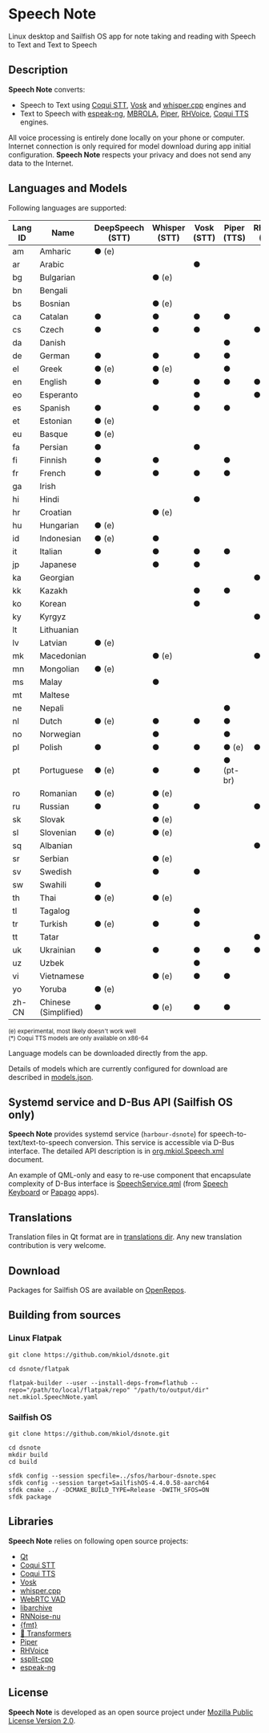 # Speech Note

Linux desktop and Sailfish OS app for note taking and reading with Speech to Text and Text to Speech

## Description

**Speech Note** converts:

- Speech to Text using [Coqui STT](https://github.com/coqui-ai/STT),
[Vosk](https://alphacephei.com/vosk) and [whisper.cpp](https://github.com/ggerganov/whisper.cpp) engines and
- Text to Speech with [espeak-ng](https://github.com/espeak-ng/espeak-ng), [MBROLA](https://github.com/numediart/MBROLA), 
[Piper](https://github.com/rhasspy/piper), [RHVoice](https://github.com/RHVoice/RHVoice), [Coqui TTS](https://github.com/coqui-ai/TTS) engines.

All voice processing is entirely done locally on your phone or computer. Internet connection is only
required for model download during app initial configuration. **Speech Note** respects your
privacy and does not send any data to the Internet.

## Languages and Models

Following languages are supported:

| **Lang ID** | **Name**             | **DeepSpeech (STT)** | **Whisper (STT)** | **Vosk (STT)** | **Piper (TTS)** | **RHVoice (TTS)** | **espeak (TTS)** | **MBROLA (TTS)** | **Coqui (TTS)*** |
| ----------- | -------------------- | -------------------- | ----------------- | -------------- | --------------- | ----------------- | ---------------- | ---------------- | --------------- |
| am          | Amharic              | ● (e)                |                   |                |                 |                   | ●                |                  |                 |
| ar          | Arabic               |                      |                   | ●              |                 |                   | ●                | ●                |                 |
| bg          | Bulgarian            |                      | ● (e)             |                |                 |                   | ●                |                  |                 |
| bn          | Bengali              |                      |                   |                |                 |                   | ●                |                  | ●               |
| bs          | Bosnian              |                      | ● (e)             |                |                 |                   | ●                |                  |                 |
| ca          | Catalan              | ●                    | ●                 | ●              | ●               |                   | ●                |                  | ●               |
| cs          | Czech                | ●                    | ●                 | ●              |                 | ●                 | ●                | ●                | ●               |
| da          | Danish               |                      |                   |                | ●               |                   | ●                |                  | ●               |
| de          | German               | ●                    | ●                 | ●              | ●               |                   | ●                |                  | ●               |
| el          | Greek                | ● (e)                | ● (e)             |                | ●               |                   | ●                |                  | ●               |
| en          | English              | ●                    | ●                 | ●              | ●               | ●                 | ●                |                  | ●               |
| eo          | Esperanto            |                      |                   | ●              |                 | ●                 | ●                |                  |                 |
| es          | Spanish              | ●                    | ●                 | ●              | ●               |                   | ●                |                  | ●               |
| et          | Estonian             | ● (e)                |                   |                |                 |                   | ●                | ●                | ●               |
| eu          | Basque               | ● (e)                |                   |                |                 |                   | ●                |                  |                 |
| fa          | Persian              | ●                    |                   | ●              |                 |                   | ●                | ●                | ●               |
| fi          | Finnish              | ●                    | ●                 |                | ●               |                   | ●                |                  | ●               |
| fr          | French               | ●                    | ●                 | ●              | ●               |                   | ●                |                  | ●               |
| ga          | Irish                |                      |                   |                |                 |                   | ●                |                  | ●               |
| hi          | Hindi                |                      |                   | ●              |                 |                   | ●                |                  |                 |
| hr          | Croatian             |                      | ● (e)             |                |                 |                   | ●                | ●                | ●               |
| hu          | Hungarian            | ● (e)                |                   |                |                 |                   | ●                | ●                | ●               |
| id          | Indonesian           | ● (e)                | ●                 |                |                 |                   | ●                | ●                |                 |
| it          | Italian              | ●                    | ●                 | ●              | ●               |                   | ●                |                  | ●               |
| jp          | Japanese             |                      | ●                 | ●              |                 |                   | ●                |                  |                 |
| ka          | Georgian             |                      |                   |                |                 | ●                 | ●                |                  |                 |
| kk          | Kazakh               |                      |                   | ●              | ●               |                   | ●                |                  |                 |
| ko          | Korean               |                      |                   | ●              |                 |                   | ●                |                  |                 |
| ky          | Kyrgyz               |                      |                   |                |                 | ●                 | ●                |                  |                 |
| lt          | Lithuanian           |                      |                   |                |                 |                   | ●                | ●                | ●               |
| lv          | Latvian              | ● (e)                |                   |                |                 |                   | ●                |                  | ●               |
| mk          | Macedonian           |                      | ● (e)             |                |                 | ●                 | ●                |                  |                 |
| mn          | Mongolian            | ● (e)                |                   |                |                 |                   |                  |                  |                 |
| ms          | Malay                |                      | ●                 |                |                 |                   | ●                | ●                |                 |
| mt          | Maltese              |                      |                   |                |                 |                   | ●                |                  | ●               |
| ne          | Nepali               |                      |                   |                | ●               |                   | ●                |                  |                 |
| nl          | Dutch                | ● (e)                | ●                 | ●              | ●               |                   | ●                |                  | ●               |
| no          | Norwegian            |                      | ●                 |                | ●               |                   | ●                |                  |                 |
| pl          | Polish               | ●                    | ●                 | ●              | ● (e)           | ●                 | ●                | ●                | ●               |
| pt          | Portuguese           | ● (e)                | ●                 | ●              | ● (pt-br)       |                   | ●                | ●                | ●               |
| ro          | Romanian             | ● (e)                | ● (e)             |                |                 |                   | ●                | ●                | ●               |
| ru          | Russian              | ●                    | ●                 | ●              |                 | ●                 | ●                |                  |                 |
| sk          | Slovak               |                      | ● (e)             |                |                 |                   | ●                |                  | ●               |
| sl          | Slovenian            | ● (e)                | ● (e)             |                |                 |                   | ●                |                  | ●               |
| sq          | Albanian             |                      |                   |                |                 | ●                 | ●                |                  |                 |
| sr          | Serbian              |                      | ● (e)             |                |                 |                   | ●                |                  |                 |
| sv          | Swedish              |                      | ●                 | ●              |                 |                   | ●                | ●                | ●               |
| sw          | Swahili              | ●                    |                   |                |                 |                   | ●                |                  |                 |
| th          | Thai                 | ● (e)                | ● (e)             |                |                 |                   | ●                |                  |                 |
| tl          | Tagalog              |                      |                   | ●              |                 |                   |                  |                  |                 |
| tr          | Turkish              | ● (e)                | ●                 | ●              |                 |                   | ●                | ●                |                 |
| tt          | Tatar                |                      |                   |                |                 | ●                 | ●                |                  |                 |
| uk          | Ukrainian            | ●                    | ●                 | ●              | ●               | ●                 | ●                |                  | ●               |
| uz          | Uzbek                |                      |                   | ●              |                 |                   | ●                |                  |                 |
| vi          | Vietnamese           |                      | ● (e)             | ●              | ●               |                   | ●                |                  |                 |
| yo          | Yoruba               | ● (e)                |                   |                |                 |                   |                  |                  |                 |
| zh-CN       | Chinese (Simplified) | ●                    | ● (e)             | ●              | ●               |                   | ●                |                  | ●               |

<sup>(e) experimental, most likely doesn't work well</sup><br/>
<sup>(*) Coqui TTS models are only available on x86-64</sub>

Language models can be downloaded directly from the app.

Details of models which are currently configured for download are described in
[models.json](https://github.com/mkiol/dsnote/blob/main/config/models.json).

## Systemd service and D-Bus API (Sailfish OS only)

**Speech Note** provides systemd service (`harbour-dsnote`) for speech-to-text/text-to-speech conversion.
This service is accessible via D-Bus interface. The detailed API description is in
[org.mkiol.Speech.xml](https://github.com/mkiol/dsnote/blob/main/dbus/org.mkiol.Speech.xml) document.

An example of QML-only and easy to re-use component that encapsulate complexity of D-Bus
interface is [SpeechService.qml](https://github.com/mkiol/dskeyboard/blob/main/qml/SpeechService.qml)
(from [Speech Keyboard](https://github.com/mkiol/dskeyboard) or [Papago](https://github.com/mkiol/papago) apps).

## Translations

Translation files in Qt format are in [translations dir](https://github.com/mkiol/dsnote/tree/main/translations).
Any new translation contribution is very welcome.

## Download

Packages for Sailfish OS are available on [OpenRepos](https://openrepos.net/content/mkiol/speech-note).

## Building from sources

### Linux Flatpak

```
git clone https://github.com/mkiol/dsnote.git

cd dsnote/flatpak

flatpak-builder --user --install-deps-from=flathub --repo="/path/to/local/flatpak/repo" "/path/to/output/dir" net.mkiol.SpeechNote.yaml

```

### Sailfish OS

```
git clone https://github.com/mkiol/dsnote.git

cd dsnote
mkdir build
cd build

sfdk config --session specfile=../sfos/harbour-dsnote.spec
sfdk config --session target=SailfishOS-4.4.0.58-aarch64
sfdk cmake ../ -DCMAKE_BUILD_TYPE=Release -DWITH_SFOS=ON
sfdk package
```

## Libraries

**Speech Note** relies on following open source projects:

- [Qt](https://www.qt.io/)
- [Coqui STT](https://github.com/coqui-ai/STT)
- [Coqui TTS](https://github.com/coqui-ai/TTS)
- [Vosk](https://alphacephei.com/vosk)
- [whisper.cpp](https://github.com/ggerganov/whisper.cpp)
- [WebRTC VAD](https://webrtc.org/)
- [libarchive](https://libarchive.org/)
- [RNNoise-nu](https://github.com/GregorR/rnnoise-nu)
- [{fmt}](https://fmt.dev)
- [🤗 Transformers](https://github.com/huggingface/transformers)
- [Piper](https://github.com/rhasspy/piper)
- [RHVoice](https://github.com/RHVoice/RHVoice)
- [ssplit-cpp](https://github.com/ugermann/ssplit-cpp)
- [espeak-ng](https://github.com/espeak-ng/espeak-ng)

## License

**Speech Note** is developed as an open source project under
[Mozilla Public License Version 2.0](https://www.mozilla.org/MPL/2.0/).
